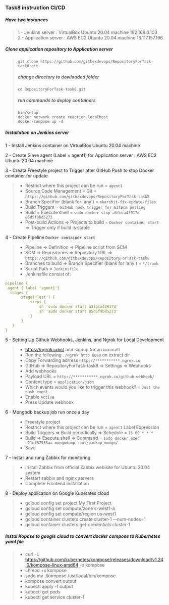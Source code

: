 ### Task8 instruction CI/CD  

##### Have two instances  
> 1 - Jenkins server : VirtualBox Ubuntu 20.04 machine  192.168.0.103  
2 - Application server : AWS EC2 Ubuntu 20.04 machine 18.117.157.196  

##### Clone application repository to Application server  
> `git clone https://github.com/gitbexdevops/RepositoryForTask-task8.git`
> ##### change directory to dowloaded folder   
> `cd RepositoryForTask-task8.git`  
> ##### run commands to deploy containers  
> `bin/setup`  
> `docker network create reaction.localhost`  
> `docker-compose up -d`  

##### Installation on Jenkins server   
1 - Install Jenkins container on VirtualBox Ubuntu 20.04 machine  

2 - Create Slave agent (Label = agent1) for Application server : AWS EC2 Ubuntu 20.04 machine  

3 - Creata Freestyle project to Trigger after GitHub Push to stop Docker container for update  
 > + Restrict where this project can be run = `agent1`    
 > + Source Code Management = Git =  `https://github.com/gitbexdevops/RepositoryForTask-task8`  
 > + Branch Specifier (blank for 'any') = `akarshit-fix-update-files`  
 > + Build Triggers = `GitHub hook trigger for GITScm polling`    
 > + Build = Execute shell = `sudo docker stop a3fbca43917d 85d5f9bd5273`    
 > + Post-build Actions => Projects to build =  `Docker container start` => Trigger only if build is stable   
 
4 - Create Pipeline `Docker container start`  
 > + Pipeline => Definition => Pipeline script from SCM  
 > + SCM => Repositories => Repository URL => `https://github.com/gitbexdevops/RepositoryForTask-task8`  
 > + Branches to build => Branch Specifier (blank for 'any') = `*/trunk`  
 > + Script Path = `Jenkinsfile`  
 > + Jenkinsfile consist of:  
 ```YAML
 pipeline {  
  agent { label 'agent1'}  
   stages {  
        stage('Test') {  
            steps { 
                sh 'sudo docker start a3fbca43917d' 
                sh 'sudo docker start 85d5f9bd5273' 
            }  
        }  
    }  
} 
```  
5 - Setting Up Github Webhooks, Jenkins, and Ngrok for Local Development  
 >  + https://ngrok.com/ and signup for an account  
 >  + Run the following `./ngrok http 8080` on extract dir  
 >  + Copy Forwarding adrress `http://***********.ngrok.io` 
 >  + GitHub => RepositoryForTask-task8 => Settings => Webhooks  
 >  + Add webhooks  
 >  + Payload URL = `http://***********.ngrok.io/github-webhook/`  
 >  + Content type = `application/json`  
 >  + Which events would you like to trigger this webhook? = `Just the push event.`  
 >  + Enable `Active`  
 >  + Press Update webhook  
 
6 - Mongodb backup job run once a day  
 > + Freestyle project  
 > + Restrict where this project can be run = `agent1` Label Expression  
 > + Build Triggers => Build periodically => Schedule = `15 00 * * *`  
 > + Build => Execute shell => Command = `sudo docker exec a21c487533aa mongodump -out/backup_mongo/`  
 > + Save  

7 - Install and rung Zabbix for monitoring  
> + Install Zabbix from official Zabbix webisite for Ubuntu 20.04 system
> + Restart zabbix and nginx servers
> + Complete Frontend installation  

8 - Deploy application on Google Kuberates cloud  
> + gcloud config set project My First Project  
> + gcloud config set compute/zone s-west1-a  
> + gcloud config set compute/region us-west1  
> + gcloud container clusters create cluster-1 --num-nodes=1  
> + gcloud container clusters get-credentials cluster-1  
##### Instal Kopose to google cloud to convert docker compose to Kubernetes yaml file
> + curl -L https://github.com/kubernetes/kompose/releases/download/v1.24.0/kompose-linux-amd64 -o kompose  
> + chmod +x kompose  
> + sudo mv ./kompose /usr/local/bin/kompose  
> + kompose convert output  
> + kubectl apply -f output  
> + kubectl get pods  
> + kubectl get service cluster-1  
> 


